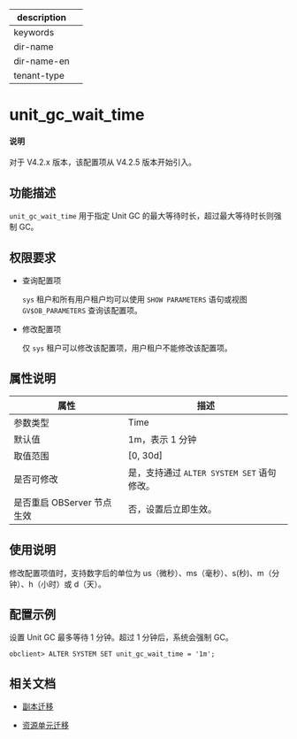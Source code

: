 |description||
|---|---|
|keywords||
|dir-name||
|dir-name-en||
|tenant-type||

# unit_gc_wait_time

<main id="notice" type='explain'>
<h4>说明</h4>
<p>对于 V4.2.x 版本，该配置项从 V4.2.5 版本开始引入。</p>
</main>

## 功能描述

`unit_gc_wait_time` 用于指定 Unit GC 的最大等待时长，超过最大等待时长则强制 GC。

## 权限要求

* 查询配置项

  `sys` 租户和所有用户租户均可以使用 `SHOW PARAMETERS` 语句或视图 `GV$OB_PARAMETERS` 查询该配置项。

* 修改配置项

  仅 `sys` 租户可以修改该配置项，用户租户不能修改该配置项。

## 属性说明

| **属性** | **描述** |
| -------- | -------- |
| 参数类型   | Time |
| 默认值     | 1m，表示 1 分钟 |
| 取值范围   |[0, 30d]|
| 是否可修改 | 是，支持通过 `ALTER SYSTEM SET` 语句修改。|
| 是否重启 OBServer 节点生效 | 否，设置后立即生效。  |

## 使用说明

修改配置项值时，支持数字后的单位为 us（微秒）、ms（毫秒）、s(秒)、m（分钟）、h（小时）或 d（天）。

## 配置示例

设置 Unit GC 最多等待 1 分钟。超过 1 分钟后，系统会强制 GC。

```shell
obclient> ALTER SYSTEM SET unit_gc_wait_time = '1m';
```

## 相关文档

* [副本迁移](../../../../600.manage/300.replica-management/200.replica-distribution/200.locality-common-operations/700.unit-migration.md)

* [资源单元迁移](../../../../500.data-migration/1000.use-sql-statements-migrate-data/200.migration-unit.md)
